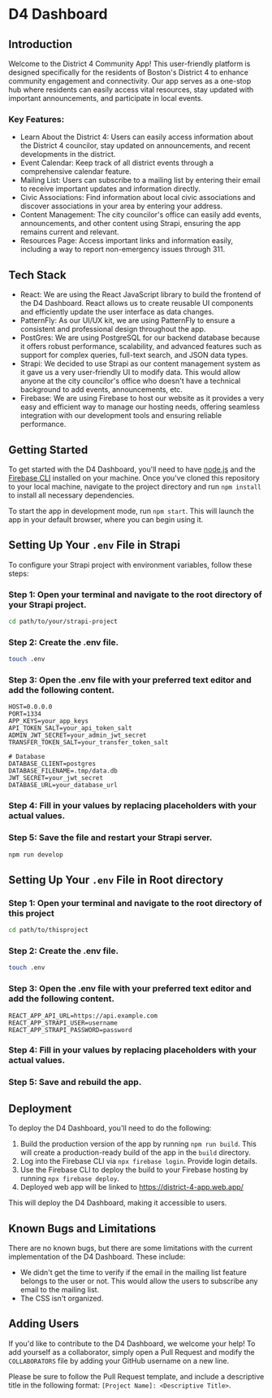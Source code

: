 # D4 Dashboard
## Introduction
Welcome to the District 4 Community App! This user-friendly platform is designed specifically for the residents of Boston's District 4 to enhance community engagement and connectivity. Our app serves as a one-stop hub where residents can easily access vital resources, stay updated with important announcements, and participate in local events.

### Key Features:
- Learn About the District 4: Users can easily access information about the District 4 councilor, stay updated on announcements, and recent developments in the district.
- Event Calendar: Keep track of all district events through a comprehensive calendar feature.
- Mailing List: Users can subscribe to a mailing list by entering their email to receive important updates and information directly.
- Civic Associations: Find information about local civic associations and discover associations in your area by entering your address.
- Content Management: The city councilor's office can easily add events, announcements, and other content using Strapi, ensuring the app remains current and relevant.
- Resources Page: Access important links and information easily, including a way to report non-emergency issues through 311.

## Tech Stack
- React: We are using the React JavaScript library to build the frontend of the D4 Dashboard. React allows us to create reusable UI components and efficiently update the user interface as data changes.
- PatternFly: As our UI/UX kit, we are using PatternFly to ensure a consistent and professional design throughout the app.
- PostGres: We are using PostgreSQL for our backend database because it offers robust performance, scalability, and advanced features such as support for complex queries, full-text search, and JSON data types.
- Strapi: We decided to use Strapi as our content management system as it gave us a very user-friendly UI to modify data. This would allow anyone at the city councilor's office who doesn't have a technical background to add events, announcements, etc.
- Firebase: We are using Firebase to host our website as it provides a very easy and efficient way to manage our hosting needs, offering seamless integration with our development tools and ensuring reliable performance.

## Getting Started
To get started with the D4 Dashboard, you'll need to have [node.js](https://nodejs.org/) and the [Firebase CLI](https://firebase.google.com/docs/cli) installed on your machine. Once you've cloned this repository to your local machine, navigate to the project directory and run `npm install` to install all necessary dependencies. 

To start the app in development mode, run `npm start`. This will launch the app in your default browser, where you can begin using it.

## Setting Up Your `.env` File in Strapi

To configure your Strapi project with environment variables, follow these steps:

### Step 1: Open your terminal and navigate to the root directory of your Strapi project.

```bash
cd path/to/your/strapi-project
```

### Step 2: Create the .env file.

```bash
touch .env
```

### Step 3: Open the .env file with your preferred text editor and add the following content.

```plaintext
HOST=0.0.0.0
PORT=1334
APP_KEYS=your_app_keys
API_TOKEN_SALT=your_api_token_salt
ADMIN_JWT_SECRET=your_admin_jwt_secret
TRANSFER_TOKEN_SALT=your_transfer_token_salt

# Database
DATABASE_CLIENT=postgres
DATABASE_FILENAME=.tmp/data.db
JWT_SECRET=your_jwt_secret
DATABASE_URL=your_database_url
```

### Step 4: Fill in your values by replacing placeholders with your actual values.

### Step 5: Save the file and restart your Strapi server.

```bash
npm run develop
```

## Setting Up Your `.env` File in Root directory

### Step 1: Open your terminal and navigate to the root directory of this project

```bash
cd path/to/thisproject
```

### Step 2: Create the .env file.

```bash
touch .env
```

### Step 3: Open the .env file with your preferred text editor and add the following content.

```plaintext
REACT_APP_API_URL=https://api.example.com
REACT_APP_STRAPI_USER=username
REACT_APP_STRAPI_PASSWORD=password
```

### Step 4: Fill in your values by replacing placeholders with your actual values.

### Step 5: Save and rebuild the app.

## Deployment
To deploy the D4 Dashboard, you'll need to do the following:

1. Build the production version of the app by running `npm run build`. This will create a production-ready build of the app in the `build` directory.
2. Log into the Firebase CLI via `npx firebase login`. Provide login details.
3. Use the Firebase CLI to deploy the build to your Firebase hosting by running `npx firebase deploy`.
4. Deployed web app will be linked to https://district-4-app.web.app/

This will deploy the D4 Dashboard, making it accessible to users.

## Known Bugs and Limitations
There are no known bugs, but there are some limitations with the current implementation of the D4 Dashboard. These include:
- We didn't get the time to verify if the email in the mailing list feature belongs to the user or not. This would allow the users to subscribe any email to the mailing list.
- The CSS isn't organized.

## Adding Users
If you'd like to contribute to the D4 Dashboard, we welcome your help! To add yourself as a collaborator, simply open a Pull Request and modify the `COLLABORATORS` file by adding your GitHub username on a new line.

Please be sure to follow the Pull Request template, and include a descriptive title in the following format: `[Project Name]: <Descriptive Title>`.
